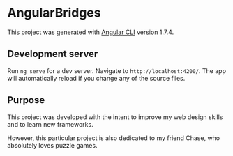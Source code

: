 # AngularBridges

This project was generated with [Angular CLI](https://github.com/angular/angular-cli) version 1.7.4.

## Development server

Run `ng serve` for a dev server. Navigate to `http://localhost:4200/`. The app will automatically reload if you change any of the source files.

## Purpose

This project was developed with the intent to improve my web design skills and to learn new frameworks.

However, this particular project is also dedicated to my friend Chase, who absolutely loves puzzle games.
